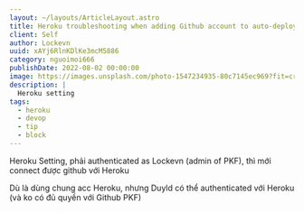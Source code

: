 ```yaml
---
layout: ~/layouts/ArticleLayout.astro
title: Heroku troubleshooting when adding Github account to auto-deploy
client: Self
author: Lockevn
uuid: xAYj6RlnKDlKe3mcM5886
category: nguoimoi666
publishDate: 2022-08-02 00:00:00
image: https://images.unsplash.com/photo-1547234935-80c7145ec969?fit=crop&w=1400&h=700&q=75
description: |
  Heroku setting
tags:
  - heroku
  - devop
  - tip
  - block
---
```


Heroku Setting, phải authenticated as Lockevn (admin of PKF), thì mới connect được github với Heroku

Dù là dùng chung acc Heroku, nhưng Duyld có thể authenticated với Heroku (và ko có đủ quyền với Github PKF)
